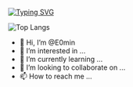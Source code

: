 [![Typing SVG](https://readme-typing-svg.demolab.com?font=Fira+Code&size=24&pause=1000&width=435&lines=Welcome+to+E0min+github)](https://git.io/typing-svg)

![Top Langs](https://github-readme-stats.vercel.app/api/top-langs/?username=anuraghazra&layout=compact)

- 👋 Hi, I’m @E0min
- 👀 I’m interested in ...
- 🌱 I’m currently learning ...
- 💞️ I’m looking to collaborate on ...
- 📫 How to reach me ...

<!---
E0min/E0min is a ✨ special ✨ repository because its `README.md` (this file) appears on your GitHub profile.
You can click the Preview link to take a look at your changes.
--->
